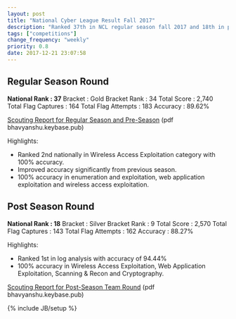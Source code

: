 ```yaml
---
layout: post
title: "National Cyber League Result Fall 2017"
description: "Ranked 37th in NCL regular season fall 2017 and 18th in post season. Check out my scouting reports."
tags: ["competitions"]
change_frequency: "weekly"
priority: 0.8
date: 2017-12-21 23:07:58
---
```


## Regular Season Round

**National Rank : 37**
Bracket : Gold
Bracket Rank : 34
Total Score : 2,740
Total Flag Captures : 164
Total Flag Attempts : 183
Accuracy : 89.62%

[Scouting Report for Regular Season and Pre-Season](https://bhavyanshu.keybase.pub/files/Bhavyanshu%20Parasher%20NCL%202017%20Fall%20Regular%20Season%20Scouting%20Report.pdf) (pdf bhavyanshu.keybase.pub)

Highlights:

- Ranked 2nd nationally in Wireless Access Exploitation category with 100% accuracy.
- Improved accuracy significantly from previous season.
- 100% accuracy in enumeration and exploitation, web application exploitation and wireless access exploitation.

## Post Season Round

**National Rank : 18**
Bracket : Silver
Bracket Rank : 9
Total Score : 2,570
Total Flag Captures : 143
Total Flag Attempts : 162
Accuracy : 88.27%

Highlights:

- Ranked 1st in log analysis with accuracy of 94.44%
- 100% accuracy in Wireless Access Exploitation, Web Application Exploitation, Scanning & Recon and Cryptography.

[Scouting Report for Post-Season Team Round](https://bhavyanshu.keybase.pub/files/Bhavyanshu%20Parasher%20NCL%202017%20Fall%20Postseason%20Scouting%20Report.pdf) (pdf bhavyanshu.keybase.pub)

{% include JB/setup %}
